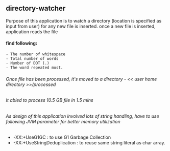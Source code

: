 ## directory-watcher
Purpose of this application is to watch a directory (location is specified as input from user) for any new file is inserted.
once a new file is inserted, application reads the file
#### find following:
	- The number of whitespace 
	- Total number of words
	- Number of DOT (.)
	- The word repeated most.
###### Once file has been processed, it's moved to a directory - << user home directory >>/processed
###### It abled to process 10.5 GB file in 1.5 mins

###### As design of this application involved lots of string handling, have to use following JVM parameter for better memory utilization
 - -XX:+UseG1GC : to use G1 Garbage Collection
 - -XX:+UseStringDeduplication : to reuse same string literal as char array.
